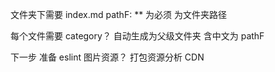 文件夹下需要 index.md
pathF: \*\* 为必须 为文件夹路径

每个文件需要 category？ 自动生成为父级文件夹 含中文为 pathF

下一步 准备 eslint
图片资源？
打包资源分析 CDN

